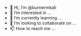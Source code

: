 - 👋 Hi, I’m @burnermkali
- 👀 I’m interested in ...
- 🌱 I’m currently learning ...
- 💞️ I’m looking to collaborate on ...
- 📫 How to reach me ...

<!---
burnermkali/burnermkali is a ✨ special ✨ repository because its `README.md` (this file) appears on your GitHub profile.
You can click the Preview link to take a look at your changes.
--->

